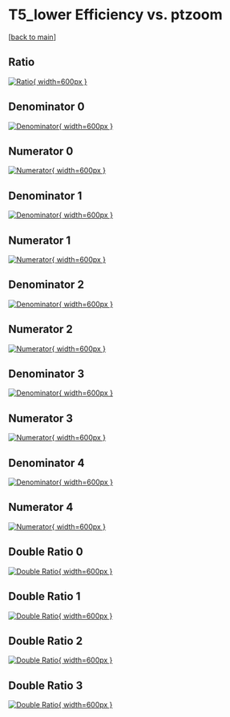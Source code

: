 # T5_lower Efficiency vs. ptzoom

[[back to main](./)]



## Ratio

[![Ratio](../mtv/var/T5_lower_loweta_13_-1_eff_ptzoom.png){ width=600px }](../mtv/var/T5_lower_loweta_13_-1_eff_ptzoom.pdf)

## Denominator 0

[![Denominator](../mtv/den/T5_lower_loweta_13_-1_eff_ptzoom_den0.png){ width=600px }](../mtv/den/T5_lower_loweta_13_-1_eff_ptzoom_den0.pdf)

## Numerator 0

[![Numerator](../mtv/num/T5_lower_loweta_13_-1_eff_ptzoom_num0.png){ width=600px }](../mtv/num/T5_lower_loweta_13_-1_eff_ptzoom_num0.pdf)

## Denominator 1

[![Denominator](../mtv/den/T5_lower_loweta_13_-1_eff_ptzoom_den1.png){ width=600px }](../mtv/den/T5_lower_loweta_13_-1_eff_ptzoom_den1.pdf)

## Numerator 1

[![Numerator](../mtv/num/T5_lower_loweta_13_-1_eff_ptzoom_num1.png){ width=600px }](../mtv/num/T5_lower_loweta_13_-1_eff_ptzoom_num1.pdf)

## Denominator 2

[![Denominator](../mtv/den/T5_lower_loweta_13_-1_eff_ptzoom_den2.png){ width=600px }](../mtv/den/T5_lower_loweta_13_-1_eff_ptzoom_den2.pdf)

## Numerator 2

[![Numerator](../mtv/num/T5_lower_loweta_13_-1_eff_ptzoom_num2.png){ width=600px }](../mtv/num/T5_lower_loweta_13_-1_eff_ptzoom_num2.pdf)

## Denominator 3

[![Denominator](../mtv/den/T5_lower_loweta_13_-1_eff_ptzoom_den3.png){ width=600px }](../mtv/den/T5_lower_loweta_13_-1_eff_ptzoom_den3.pdf)

## Numerator 3

[![Numerator](../mtv/num/T5_lower_loweta_13_-1_eff_ptzoom_num3.png){ width=600px }](../mtv/num/T5_lower_loweta_13_-1_eff_ptzoom_num3.pdf)

## Denominator 4

[![Denominator](../mtv/den/T5_lower_loweta_13_-1_eff_ptzoom_den4.png){ width=600px }](../mtv/den/T5_lower_loweta_13_-1_eff_ptzoom_den4.pdf)

## Numerator 4

[![Numerator](../mtv/num/T5_lower_loweta_13_-1_eff_ptzoom_num4.png){ width=600px }](../mtv/num/T5_lower_loweta_13_-1_eff_ptzoom_num4.pdf)

## Double Ratio 0

[![Double Ratio](../mtv/ratio/T5_lower_loweta_13_-1_eff_ptzoom_ratio0.png){ width=600px }](../mtv/ratio/T5_lower_loweta_13_-1_eff_ptzoom_ratio0.pdf)

## Double Ratio 1

[![Double Ratio](../mtv/ratio/T5_lower_loweta_13_-1_eff_ptzoom_ratio1.png){ width=600px }](../mtv/ratio/T5_lower_loweta_13_-1_eff_ptzoom_ratio1.pdf)

## Double Ratio 2

[![Double Ratio](../mtv/ratio/T5_lower_loweta_13_-1_eff_ptzoom_ratio2.png){ width=600px }](../mtv/ratio/T5_lower_loweta_13_-1_eff_ptzoom_ratio2.pdf)

## Double Ratio 3

[![Double Ratio](../mtv/ratio/T5_lower_loweta_13_-1_eff_ptzoom_ratio3.png){ width=600px }](../mtv/ratio/T5_lower_loweta_13_-1_eff_ptzoom_ratio3.pdf)


